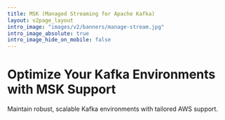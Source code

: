 ```yaml
---
title: MSK (Managed Streaming for Apache Kafka)
layout: v2page_layout
intro_image: "images/v2/banners/manage-stream.jpg"
intro_image_absolute: true
intro_image_hide_on_mobile: false
---
```


# Optimize Your Kafka Environments with MSK Support

Maintain robust, scalable Kafka environments with tailored AWS support.
